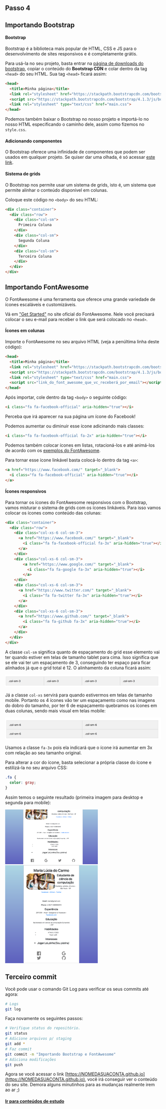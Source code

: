 ## Passo 4

## Importando Bootstrap

#### Bootstrap

Bootstrap é a biblioteca mais popular de HTML, CSS e JS para o desenvolvimento de sites responsivos e é completamente grátis.

Para usá-la no seu projeto, basta entrar na [página de downloads do bootstrap](https://getbootstrap.com/docs/4.0/getting-started/download/), copiar o conteúdo do **Bootstrap CDN** e colar dentro da tag `<head>` do seu HTML. Sua tag `<head>` ficará assim:

```html
<head>
  <title>Minha página</title>
  <link rel="stylesheet" href="https://stackpath.bootstrapcdn.com/bootstrap/4.1.3/css/bootstrap.min.css" integrity="sha384-MCw98/SFnGE8fJT3GXwEOngsV7Zt27NXFoaoApmYm81iuXoPkFOJwJ8ERdknLPMO" crossorigin="anonymous">
  <script src="https://stackpath.bootstrapcdn.com/bootstrap/4.1.3/js/bootstrap.min.js" integrity="sha384-ChfqqxuZUCnJSK3+MXmPNIyE6ZbWh2IMqE241rYiqJxyMiZ6OW/JmZQ5stwEULTy" crossorigin="anonymous"></script>
  <link rel="stylesheet" type="text/css" href="main.css">
</head>
```

Podemos também baixar o Bootstrap no nosso projeto e importá-lo no nosso HTML especificando o caminho dele, assim como fizemos no `style.css`.

#### Adicionando componentes

O Bootstrap oferece uma infinidade de componentes que podem ser usados em qualquer projeto. Se quiser dar uma olhada, é só acessar [este link](https://getbootstrap.com/docs/4.0/components/).

#### Sistema de grids

O Bootstrap nos permite usar um sistema de grids, isto é, um sistema que permite alinhar o conteúdo disponível em colunas.

Coloque este código no `<body>` do seu HTML:

```html
<div class="container">
  <div class="row">
    <div class="col-sm">
      Primeira Coluna
    </div>
    <div class="col-sm">
      Segunda Coluna
    </div>
    <div class="col-sm">
      Terceira Coluna
    </div>
  </div>
</div>
```

## Importando FontAwesome

O FontAwesome é uma ferramenta que oferece uma grande variedade de ícones escaláveis e customizáveis.

Vá em ["Get Started"](http://fontawesome.io/get-started/) no site oficial do FontAwesome. Nele você precisará colocar o seu e-mail para receber o link que será colocado no `<head>`.

#### Ícones em colunas 

Importe o FontAwesome no seu arquivo HTML (veja a penúltima linha deste código):

```html
<head>
  <title>Minha página</title>
  <link rel="stylesheet" href="https://stackpath.bootstrapcdn.com/bootstrap/4.1.3/css/bootstrap.min.css" integrity="sha384-MCw98/SFnGE8fJT3GXwEOngsV7Zt27NXFoaoApmYm81iuXoPkFOJwJ8ERdknLPMO" crossorigin="anonymous">
  <script src="https://stackpath.bootstrapcdn.com/bootstrap/4.1.3/js/bootstrap.min.js" integrity="sha384-ChfqqxuZUCnJSK3+MXmPNIyE6ZbWh2IMqE241rYiqJxyMiZ6OW/JmZQ5stwEULTy" crossorigin="anonymous"></script>
  <link rel="stylesheet" type="text/css" href="main.css">
  <script src="link_do_font_awesome_que_vc_receberá_por_email"></script>
</head>
```

Após importar, cole dentro da tag `<body>` o seguinte código:

```html
<i class="fa fa-facebook-official" aria-hidden="true"></i>
```

Perceba que irá aparecer na sua página um ícone do Facebook!

Podemos aumentar ou diminuir esse ícone adicinando mais classes:

```html
<i class="fa fa-facebook-official fa-2x" aria-hidden="true"></i>
```

Podemos também colocar ícones em listas, rotacioná-los e até animá-los de acordo com os [exemplos do FontAwesome](http://fontawesome.io/examples/).

Para tornar esse ícone linkável basta colocá-lo dentro da tag `<a>`:

```html
<a href="https://www.facebook.com/" target="_blank">
  <i class="fa fa-facebook-official" aria-hidden="true"></i>
</a>
```

#### Ícones responsivos

Para tornar os ícones do FontAwesome responsivos com o Bootstrap, vamos misturar o sistema de grids com os ícones linkáveis. Para isso vamos colocar os ícones como conteúdo das colunas:

```html
<div class="container">
  <div class="row">
    <div class="col-xs-6 col-sm-3">
      <a href="https://www.facebook.com/" target="_blank">
        <i class="fa fa-facebook-official fa-3x" aria-hidden="true"></i>
      </a>
    </div>
    <div class="col-xs-6 col-sm-3">
        <a href="https://www.google.com/" target="_blank">
          <i class="fa fa-google fa-3x" aria-hidden="true"></i>
        </a>
    </div>
    <div class="col-xs-6 col-sm-3">
      <a href="https://www.twitter.com/" target="_blank">
        <i class="fa fa-twitter fa-3x" aria-hidden="true"></i>
      </a>
    </div>
    <div class="col-xs-6 col-sm-3">
      <a href="https://www.github.com/" target="_blank">
        <i class="fa fa-github fa-3x" aria-hidden="true"></i>
      </a>
    </div>
  </div>
</div>
```

A classe `col-sm` significa quanto de espaçamento do grid esse elemento vai ter quando estiver em telas de tamanho tablet para cima. Isso significa que se ele vai ter um espaçamento de 3, conseguindo ter espaço para ficar alinhados já que o grid total é 12. O alinhamento da coluna ficará assim:

<img class="avatar" src="imgs/cap4-colsm.png" />

Já a classe `col-xs` servirá para quando estivermos em telas de tamanho mobile. Portanto os 4 ícones vão ter um espaçamento como nas imagens do dobro do tamanho, por ter 6 de espaçamento quebramos os ícones em duas colunas, sendo mais visual em telas mobile:

<img class="avatar" src="imgs/cap4-colxs.png" alt="Exemplo xs">

Usamos a classe `fa-3x` pois ela indicará que o ícone irá aumentar em 3x com relação ao seu tamanho original.

Para alterar a cor do ícone, basta selecionar a própria classe do ícone e estilizá-la no seu arquivo CSS:

```css
.fa {
  color: gray;
}
```

Assim temos o seguinte resultado (primeira imagem para desktop e segunda para mobile):

<img class="avatar" style="width:300px;" src="imgs/cap4-desktop.png" alt="Exemplo mobile" />

<img class="avatar" style="width:300px;" src="imgs/cap4-mobile.png" alt="Exemplo mobile" />

## Terceiro commit

Você pode usar o comando Git Log para verificar os seus commits até agora:
```bash
# Logs
git log
```

Faça novamente os seguintes passos:
```bash
# Verifique status do repositório.
git status
# Adicione arquivos p/ staging
git add *
# Faz commit
git commit -m "Importando Bootstrap e FontAwesome"
# Adiciona modificações
git push
```

Agora se você acessar o link [https://NOMEDASUACONTA.github.io](https://NOMEDASUACONTA.github.io), você irá conseguir ver o conteúdo do seu site.
Demora alguns minutinhos para as mudanças realmente irem ao ar ;)

#### [Ir para conteúdos de estudo](final.md)
